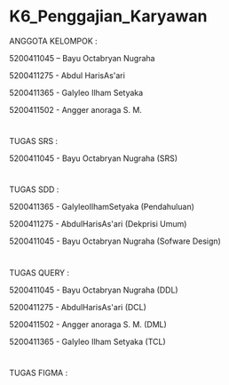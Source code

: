 # K6_Penggajian_Karyawan
ANGGOTA KELOMPOK :

5200411045 – Bayu Octabryan Nugraha

5200411275 - Abdul HarisAs'ari

5200411365 - Galyleo Ilham Setyaka

5200411502 - Angger anoraga S. M.

#

TUGAS SRS   :

5200411045 - Bayu Octabryan Nugraha  (SRS)

#

TUGAS SDD   :

5200411365 - GalyleoIlhamSetyaka    (Pendahuluan)

5200411275 - AbdulHarisAs'ari       (Dekprisi Umum)

5200411045 - Bayu Octabryan Nugraha (Sofware Design)

#

TUGAS QUERY  :

5200411045 - Bayu Octabryan Nugraha (DDL)

5200411275 - AbdulHarisAs'ari       (DCL)

5200411502 - Angger anoraga S. M.   (DML)

5200411365 - Galyleo Ilham Setyaka  (TCL)

#

TUGAS FIGMA :
